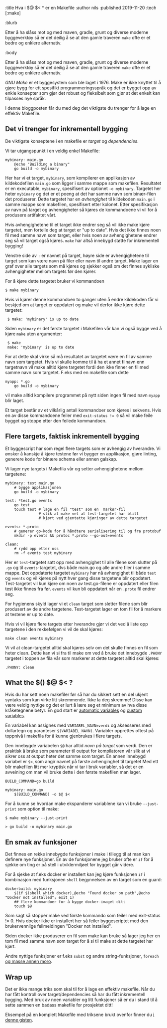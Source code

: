 :title Hva i $@ $< * er en Makefile
:author nils
:published 2019-11-20
:tech [:make]

:blurb

Etter å ha slåss mot og med maven, gradle, grunt og diverse moderne byggeverktøy så er det deilig å se at den gamle traveren `make` ofte er et bedre og enklere alternativ.

:body

Etter å ha slåss mot og med maven, gradle, grunt og diverse moderne byggeverktøy så er det deilig å se at den gamle traveren `make` ofte er et bedre og enklere alternativ.

_GNU Make_  er et byggesystem som ble laget i 1976. Make er ikke knyttet til å gjøre bygg for ett spesifikt programmeringsspråk og det er bygget opp av enkle konsepter som gjør det robust og fleksibelt som gjør at det enkelt kan tilpasses nye språk. 

I denne bloggposten får du med deg det viktigste du trenger for å lage en effektiv Makefile. 

## Det vi trenger for inkrementell bygging

De viktigste konseptene i en makefile er _target_ og _dependencies_.

Vi tar utgangspunkt i en veldig enkel Makefile:

    mybinary: main.go
		@echo "Building a binary"
		go build -o mybinary

Her har vi et target, `mybinary`, som kompilerer en applikasjon av kildekodefilen `main.go` som ligger i samme mappe som makefilen. Resultatet er en executable, `mybinary`, spesifisert av optionet `-o mybinary`. Targetet her heter `mybinary` og det er et poeng at det har samme navn som binær-filen det produserer. Dette targetet har en _avhengighet_ til kildekoden `main.go` i samme mappe som makefilen, spesifisert etter kolonet. Etter spesifikasjon av navn på target og avhengigheter så kjøres de kommandoene vi vil for å produsere artifaktet vårt. 

Hvis avhengighetene til et target ikke endrer seg så vil ikke make kjøre targetet, men fortelle deg at target er "up to date". Hvis det ikke finnes noen fil med samme navn som target, eller hvis noen av avhengighetene endrer seg så vil target også kjøres. `make` har altså innebygd støtte for inkrementell bygging!

Venstre side av `:` er navnet på target, høyre side er avhengighetene til target som kan være navn på filer eller navn til andre target. Make lager en graf over alle targets som må kjøres og sjekker også om det finnes sykliske avhengigheter mellom targets før den kjører. 

For å kjøre dette targetet bruker vi kommandoen 

	$ make mybinary

Hvis vi kjører denne kommandoen to ganger uten å endre kildekoden får vi beskjed om at target er oppdatert og make vil derfor ikke kjøre dette targetet:

     $ make: 'mybinary' is up to date

Siden `mybinary` er det første targetet i Makefilen vår kan vi også bygge ved å kjøre `make` uten argumenter:

     $ make
	 make: 'mybinary' is up to date

For at dette skal virke så må resultatet av targetet være en fil av samme navn som targetet. Hvis vi skulle komme til å ha et annet filnavn enn targetnavn vil make alltid kjøre targetet fordi den ikke finner en fil med samme navn som targetet. F.eks med en makefile som dette

	myapp: *.go
		go build -o mybinary

vil make alltid kompilere programmet på nytt siden ingen fil med navn `myapp` blir laget. 

Et target består av et vilkårlig antall kommandoer som kjøres i sekvens. Hvis en av disse kommandoene feiler med `exit-status != 0` så vil make feile bygget og stoppe etter den feilede kommandoen. 

## Flere targets, faktisk inkrementell bygging

Et byggescript har som regel flere targets som er avhengig av hverandre. Vi ønsker å kanskje å kjøre testene før vi bygger en applikasjon, gjøre linting, generere kode for binære schema eller annen galskap. 

Vi lager nye targets i Makefila vår og setter avhengighetene mellom targetene:

	mybinary: test main.go
		# bygge applikasjonen
		go build -o mybinary
	
    test: *test.go events
		go test
		touch test # lage en fil "test" som en  markør-fil 
                   # slik at make vet at test-targetet har blitt 
                   # kjørt ved gjentatte kjøringer av dette targetet
	
	events: *.proto
		# generer go-kode for å håndtere serialisering til og fra protobuf
		mkdir -p events && protoc *.proto --go-out=events
	
	clean: 
		# rydd opp etter oss
		rm -f events test mybinary

Her er `test`-targetet satt opp med avhengighet til alle filene som slutter på `.go` og til `events`-targetet, dvs både main.go og alle andre filer i samme mappe. Det oppdaterte targetet `mybinary` har nå avhengighet til både `test` og `events` og vil kjøres på nytt hver gang disse targetene blir oppdatert. Test-targetet vil kun kjøre om noen av test.go-filene er oppdatert eller filen test ikke finnes fra før. `events` vil kun bli oppdatert når en `.proto` fil endrer seg.

For hygienens skyld lager vi et `clean` target som sletter filene som blir produsert av de andre targetene. Test-targetet lager en tom fil for å markere at testene er up to date. 

Hvis vi vil kjøre flere targets etter hverandre gjør vi det ved å liste opp targetene i den rekkefølgen vi vil de skal kjøres:

	make clean events mybinary

Vi vil at clean-targetet alltid skal kjøres selv om det skulle finnes en fil som heter clean. Dette kan vi si fra til make om ved å bruke det innebygde `.PHONY` targetet i toppen av fila vår som markerer at dette targetet alltid skal kjøres:

	.PHONY: clean

## What the $() $@ $< ?

Hvis du har sett noen makefiler før så har du sikkert sett en del ukjent syntaks som kan virke litt skremmende. Ikke la deg skremme! Disse kan være veldig nyttige og det er lurt å lære seg et minimum av hva disse kråketegnene betyr. En god start er [automatic variables](https://www.gnu.org/software/make/manual/html_node/Automatic-Variables.html) og [custom variables](https://www.gnu.org/software/make/manual/html_node/Using-Variables.html#Using-Variables).

En variabel kan assignes med `VARIABEL_NAVN=verdi` og aksesseres med dollartegn og paranteser `$(VARIABEL_NAVN)`. Variabler opprettes oftest på toppnivå i makefila for å kunne gjenbrukes i flere targets.

Den innebygde variabelen `$@` har alltid _navn på target_ som verdi. Den er praktisk å bruke som parameter til output for kompilatoren vår slik at vi sikrer oss at output heter det samme som target. En annen innebygd variabel er `$<`, som angir navnet på første avhenginghet til targetet  Med ett blir makefilen litt mer kryptisk når vi tar i bruk variabler, så det er en avveining om man vil bruke dette i den første makefilen man lager.

	BUILD_COMMAND=go build
	
	mybinary: main.go
		$(BUILD_COMMAND) -o $@ $<

For å kunne se hvordan make ekspanderer variablene kan vi bruke `--just-print` som option til make:

	$ make mybinary --just-print
	
	> go build -o mybinary main.go

## En smak av funksjoner

Det finnes en rekke innebygde funksjoner i make i tillegg til at man kan definere nye funksjoner. En av de funksjonene jeg bruker ofte er `if` for å sjekke om ting er på stell i utviklermiljøet før bygget går videre.

For å sjekke at f.eks docker er installert kan jeg kjøre funksjonen `if` i kombinasjon med funksjonen `shell` begynnelsen av en target som en guard:

	dockerbuild: mybinary
		$(if $(shell which docker),@echo "Found docker on path",@echo "Docker not installed"; exit 1)
		## flere kommandoer for å bygge docker-imaget ditt
		touch $@ 

Som sagt så stopper make ved første kommando som feiler med exit-status != 0. Hvis docker ikke er installert her så feiler byggescriptet med den brukervennlige feilmeldingen "Docker not installed".		

Siden docker ikke produserer en fil som make kan bruke så lager jeg her en tom fil med samme navn som target for å si til make at dette targetet har kjørt. 

Andre nyttige funksjoner er f.eks `subst` og andre string-funksjoner, `foreach` [og masse annen moro](https://www.gnu.org/software/make/manual/html_node/Functions.html).

## Wrap up

Det er ikke mange triks som skal til for å lage en effektiv makefile. Når du har fått kontroll over target/dependencies så har du fått inkrementell bygging. Med bruk av noen variabler og litt funksjoner så er du i stand til å sette sammen en badass makefile for prosjektet ditt!

Eksempel på en komplett Makefile med triksene brukt ovenfor finner du [i denne gisten](https://gist.github.com/nilsmagnus/908e518f7d1e657c2b19671d7cda41aa).

